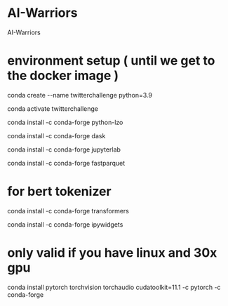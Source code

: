 # AI-Warriors
AI-Warriors

# environment setup ( until we get to the docker image ) 

conda create --name twitterchallenge python=3.9

conda activate twitterchallenge

conda install -c conda-forge python-lzo

conda install -c conda-forge dask

conda install -c conda-forge jupyterlab 

conda install -c conda-forge fastparquet 

# for bert tokenizer

conda install -c conda-forge transformers

conda install -c conda-forge ipywidgets

# only valid if you have linux and 30x gpu

conda install pytorch torchvision torchaudio cudatoolkit=11.1 -c pytorch -c conda-forge
